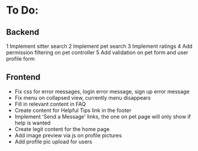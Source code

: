 # To Do:

## Backend
1 Implement sitter search
2 Implement pet search
3 Implement ratings
4 Add permission filtering on pet controller
5 Add validation on pet form and user profile form


## Frontend
- Fix css for error messages, login error message, sign up error message
- Fix menu on collapsed view, currently menu disappears
- Fill in relevant content in FAQ
- Create content for Helpful Tips link in the footer
- Implement 'Send a Message' links, the one on pet page will only show if help is wanted
- Create legit content for the home page
- Add image preview via js on profile pictures
- Add profile pic upload for users


